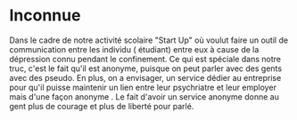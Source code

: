 # Inconnue
Dans le cadre de notre activité scolaire "Start Up" où voulut faire un outil de communication entre les individu ( étudiant) entre eux à cause de la dépression  connu pendant le confinement. Ce qui est spéciale dans notre truc, c'est le fait qu'il est anonyme, puisque on peut parler avec des gents avec des pseudo. En plus, on a envisager, un service dédier au entreprise pour qu'il puisse maintenir un lien entre leur psychriatre et leur employer mais d'une façon anonyme . Le fait d'avoir un service anonyme donne au gent plus de courage et plus de liberté pour parlé.
